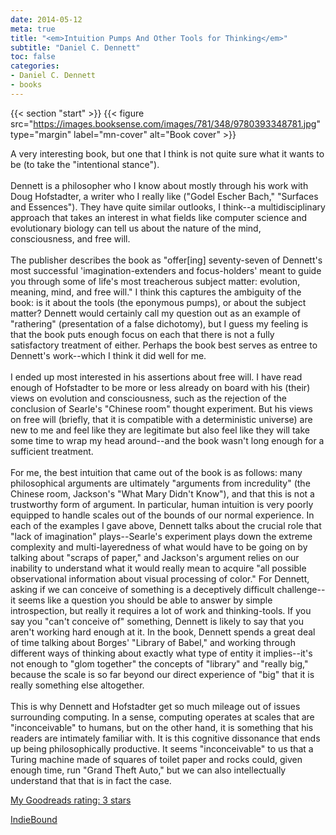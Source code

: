 ```yaml
---
date: 2014-05-12
meta: true
title: "<em>Intuition Pumps And Other Tools for Thinking</em>"
subtitle: "Daniel C. Dennett"
toc: false
categories:
- Daniel C. Dennett
- books
---
```


{{< section "start" >}}
{{< figure src="https://images.booksense.com/images/781/348/9780393348781.jpg" type="margin" label="mn-cover" alt="Book cover" >}}

A very interesting book, but one that I think is not quite sure what it wants to be (to take the "intentional stance").<br /><br />Dennett is a philosopher who I know about mostly through his work with Doug Hofstadter, a writer who I really like ("Godel Escher Bach," "Surfaces and Essences"). They have quite similar outlooks, I think--a multidisciplinary approach that takes an interest in what fields like computer science and evolutionary biology can tell us about the nature of the mind, consciousness, and free will.<br /><br />The publisher describes the book as "offer[ing] seventy-seven of Dennett's most successful 'imagination-extenders and focus-holders' meant to guide you through some of life's most treacherous subject matter: evolution, meaning, mind, and free will." I think this captures the ambiguity of the book: is it about the tools (the eponymous pumps), or about the subject matter? Dennett would certainly call my question out as an example of "rathering" (presentation of a false dichotomy), but I guess my feeling is that the book puts enough focus on each that there is not a fully satisfactory treatment of either. Perhaps the book best serves as entree to Dennett's work--which I think it did well for me.<br /><br />I ended up most interested in his assertions about free will. I have read enough of Hofstadter to be more or less already on board with his (their) views on evolution and consciousness, such as the rejection of the conclusion of Searle's "Chinese room" thought experiment. But his views on free will (briefly, that it is compatible with a deterministic universe) are new to me and feel like they are legitimate but also feel like they will take some time to wrap my head around--and the book wasn't long enough for a sufficient treatment.<br /><br />For me, the best intuition that came out of the book is as follows: many philosophical arguments are ultimately "arguments from incredulity" (the Chinese room, Jackson's "What Mary Didn't Know"), and that this is not a trustworthy form of argument. In particular, human intuition is very poorly equipped to handle scales out of the bounds of our normal experience. In each of the examples I gave above, Dennett talks about the crucial role that "lack of imagination" plays--Searle's experiment plays down the extreme complexity and multi-layeredness of what would have to be going on by talking about "scraps of paper," and Jackson's argument relies on our inability to understand what it would really mean to acquire "all possible observational information about visual processing of color." For Dennett, asking if we can conceive of something is a deceptively difficult challenge--it seems like a question you should be able to answer by simple introspection, but really it requires a lot of work and thinking-tools. If you say you "can't conceive of" something, Dennett is likely to say that you aren't working hard enough at it. In the book, Dennett spends a great deal of time talking about Borges' "Library of Babel," and working through different ways of thinking about exactly what type of entity it implies--it's not enough to "glom together" the concepts of "library" and "really big," because the scale is so far beyond our direct experience of "big" that it is really something else altogether.<br /><br />This is why Dennett and Hofstadter get so much mileage out of issues surrounding computing. In a sense, computing operates at scales that are "inconceivable" to humans, but on the other hand, it is something that his readers are intimately familiar with. It is this cognitive dissonance that ends up being philosophically productive. It seems "inconceivable" to us that a Turing machine made of squares of toilet paper and rocks could, given enough time, run "Grand Theft Auto," but we can also intellectually understand that that is in fact the case.

[My Goodreads rating: 3 stars](https://www.goodreads.com/review/show/936336121)  

[IndieBound](https://www.indiebound.org/book/9780393348781)
